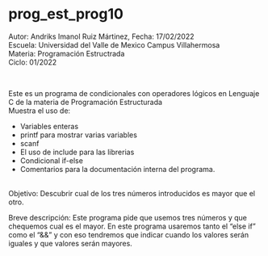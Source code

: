 # prog_est_prog10
Autor: Andriks Imanol Ruiz Mártinez, Fecha: 17/02/2022 <br>
Escuela: Universidad del Valle de Mexico Campus Villahermosa <br>
Materia: Programación Estructrada <br>
Ciclo: 01/2022</p>
<br>
<p>Este es un programa de condicionales con operadores lógicos en Lenguaje C de la materia de Programación Estructurada<br>
Muestra el uso de:
  <ul>
    <li>Variables enteras</li>
    <li>printf para mostrar varias variables</li>
    <li>scanf</li>
    <li>El uso de include para las librerias</li>
    <li>Condicional if-else</li>
<li>Comentarios para la documentación interna del programa.</li>
    </ul>
    </p>
<br>
Objetivo: Descubrir cual de los tres números introducidos es mayor que el otro.
<br>
<p>Breve descripción:
Este programa pide que usemos tres números y que chequemos cual es el mayor. En este programa usaremos tanto el “else if” como el “&&” y con eso tendremos que indicar cuando los valores serán iguales y que valores serán mayores.
<br>
</p>
